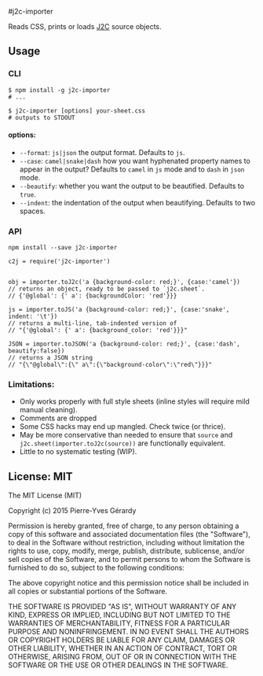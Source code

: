 #j2c-importer

Reads CSS, prints or loads [J2C](http://j2c.py.gy) source objects.

## Usage

### CLI

```Shell
$ npm install -g j2c-importer
# ...

$ j2c-importer [options] your-sheet.css
# outputs to STDOUT

```

#### options:

- `--format`: `js|json` the output format. Defaults to `js`.
- `--case`: `camel|snake|dash` how you want hyphenated property names to appear in the output? Defaults to `camel` in `js` mode and to `dash` in `json` mode.
- `--beautify`: whether you want the output to be beautified. Defaults to `true`.
- `--indent`: the indentation of the output when beautifying. Defaults to two spaces.

### API

```Shell
npm install --save j2c-importer
```

```
c2j = require('j2c-importer')


obj = importer.toJ2c('a {background-color: red;}', {case:'camel'})
// returns an object, ready to be passed to `j2c.sheet`.
// {'@global': {' a': {backgroundColor: 'red'}}}

js = importer.toJS('a {background-color: red;}', {case:'snake', indent: '\t'})
// returns a multi-line, tab-indented version of 
// "{'@global': {' a': {background_color: 'red'}}}"

JSON = importer.toJSON('a {background-color: red;}', {case:'dash', beautify:false})
// returns a JSON string
// "{\"@global\":{\" a\":{\"background-color\":\"red\"}}}"
```

### Limitations:

- Only works properly with full style sheets (inline styles will require mild manual cleaning).
- Comments are dropped
- Some CSS hacks may end up mangled. Check twice (or thrice).
- May be more conservative than needed to ensure that `source` and `j2c.sheet(importer.toJ2c(source))` are functionally equivalent.
- Little to no systematic testing (WIP).

## License: MIT

The MIT License (MIT)

Copyright (c) 2015 Pierre-Yves Gérardy

Permission is hereby granted, free of charge, to any person obtaining a copy
of this software and associated documentation files (the "Software"), to deal
in the Software without restriction, including without limitation the rights
to use, copy, modify, merge, publish, distribute, sublicense, and/or sell
copies of the Software, and to permit persons to whom the Software is
furnished to do so, subject to the following conditions:

The above copyright notice and this permission notice shall be included in all
copies or substantial portions of the Software.

THE SOFTWARE IS PROVIDED "AS IS", WITHOUT WARRANTY OF ANY KIND, EXPRESS OR
IMPLIED, INCLUDING BUT NOT LIMITED TO THE WARRANTIES OF MERCHANTABILITY,
FITNESS FOR A PARTICULAR PURPOSE AND NONINFRINGEMENT. IN NO EVENT SHALL THE
AUTHORS OR COPYRIGHT HOLDERS BE LIABLE FOR ANY CLAIM, DAMAGES OR OTHER
LIABILITY, WHETHER IN AN ACTION OF CONTRACT, TORT OR OTHERWISE, ARISING FROM,
OUT OF OR IN CONNECTION WITH THE SOFTWARE OR THE USE OR OTHER DEALINGS IN THE
SOFTWARE.